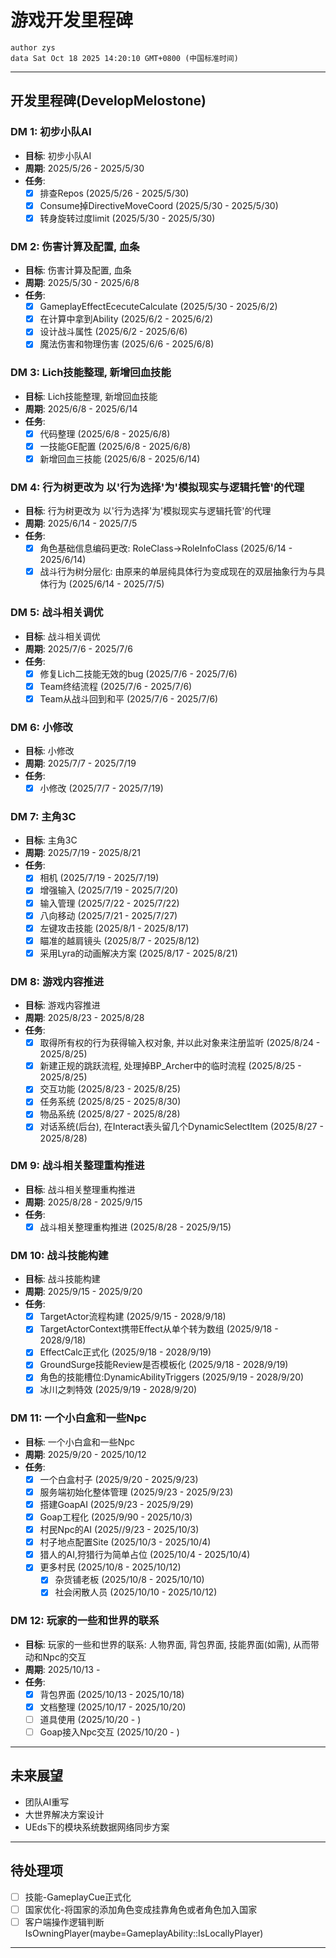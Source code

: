# 游戏开发里程碑
```
author zys
data Sat Oct 18 2025 14:20:10 GMT+0800 (中国标准时间)
```
---
## 开发里程碑(DevelopMelostone)
### DM 1: 初步小队AI
- **目标**: 初步小队AI
- **周期**: 2025/5/26 - 2025/5/30
- **任务**:
    - [x] 排查Repos (2025/5/26 - 2025/5/30)
    - [x] Consume掉DirectiveMoveCoord (2025/5/30 - 2025/5/30)
    - [x] 转身旋转过度limit (2025/5/30 - 2025/5/30)
### DM 2: 伤害计算及配置, 血条
- **目标**: 伤害计算及配置, 血条
- **周期**: 2025/5/30 - 2025/6/8
- **任务**:
    - [x] GameplayEffectEcecuteCalculate (2025/5/30 - 2025/6/2)
    - [x] 在计算中拿到Ability (2025/6/2 - 2025/6/2)
    - [x] 设计战斗属性 (2025/6/2 - 2025/6/6)
    - [x] 魔法伤害和物理伤害 (2025/6/6 - 2025/6/8)
### DM 3: Lich技能整理, 新增回血技能
- **目标**: Lich技能整理, 新增回血技能
- **周期**: 2025/6/8 - 2025/6/14
- **任务**:
    - [x] 代码整理 (2025/6/8 - 2025/6/8)
    - [x] 一技能GE配置 (2025/6/8 - 2025/6/8)
    - [x] 新增回血三技能 (2025/6/8 - 2025/6/14)
### DM 4: 行为树更改为 以'行为选择'为'模拟现实与逻辑托管'的代理
- **目标**: 行为树更改为 以'行为选择'为'模拟现实与逻辑托管'的代理
- **周期**: 2025/6/14 - 2025/7/5
- **任务**:
    - [x] 角色基础信息编码更改: RoleClass->RoleInfoClass (2025/6/14 - 2025/6/14)
    - [x] 战斗行为树分层化: 由原来的单层纯具体行为变成现在的双层抽象行为与具体行为 (2025/6/14 - 2025/7/5)
### DM 5: 战斗相关调优
- **目标**: 战斗相关调优
- **周期**: 2025/7/6 - 2025/7/6
- **任务**:
    - [x] 修复Lich二技能无效的bug (2025/7/6 - 2025/7/6)
    - [x] Team终结流程 (2025/7/6 - 2025/7/6)
    - [x] Team从战斗回到和平 (2025/7/6 - 2025/7/6)
### DM 6: 小修改
- **目标**: 小修改
- **周期**: 2025/7/7 - 2025/7/19
- **任务**:
    - [x] 小修改 (2025/7/7 - 2025/7/19)
### DM 7: 主角3C
- **目标**: 主角3C
- **周期**: 2025/7/19 - 2025/8/21
- **任务**:
    - [x] 相机 (2025/7/19 - 2025/7/19)
    - [x] 增强输入 (2025/7/19 - 2025/7/20)
    - [x] 输入管理 (2025/7/22 - 2025/7/22)
    - [x] 八向移动 (2025/7/21 - 2025/7/27)
    - [x] 左键攻击技能 (2025/8/1 - 2025/8/17)
    - [x] 瞄准的越肩镜头 (2025/8/7 - 2025/8/12)
    - [x] 采用Lyra的动画解决方案 (2025/8/17 - 2025/8/21)
### DM 8: 游戏内容推进
- **目标**: 游戏内容推进
- **周期**: 2025/8/23 - 2025/8/28
- **任务**:
    - [x] 取得所有权的行为获得输入权对象, 并以此对象来注册监听 (2025/8/24 - 2025/8/25)
    - [x] 新建正规的跳跃流程, 处理掉BP_Archer中的临时流程 (2025/8/25 - 2025/8/25)
    - [x] 交互功能 (2025/8/23 - 2025/8/25)
    - [x] 任务系统 (2025/8/25 - 2025/8/30)
    - [x] 物品系统 (2025/8/27 - 2025/8/28)
    - [x] 对话系统(后台), 在Interact表头留几个DynamicSelectItem (2025/8/27 - 2025/8/28)
### DM 9: 战斗相关整理重构推进
- **目标**: 战斗相关整理重构推进
- **周期**: 2025/8/28 - 2025/9/15
- **任务**:
    - [x] 战斗相关整理重构推进 (2025/8/28 - 2025/9/15)
### DM 10: 战斗技能构建
- **目标**: 战斗技能构建
- **周期**: 2025/9/15 - 2025/9/20
- **任务**:
    - [x] TargetActor流程构建 (2025/9/15 - 2028/9/18)
    - [x] TargetActorContext携带Effect从单个转为数组 (2025/9/18 - 2028/9/18)
    - [x] EffectCalc正式化 (2025/9/18 - 2028/9/19)
    - [x] GroundSurge技能Review是否模板化 (2025/9/18 - 2028/9/19)
    - [x] 角色的技能槽位:DynamicAbilityTriggers (2025/9/19 - 2028/9/20)
    - [x] 冰川之刺特效 (2025/9/19 - 2028/9/20)
### DM 11: 一个小白盒和一些Npc
- **目标**: 一个小白盒和一些Npc
- **周期**: 2025/9/20 - 2025/10/12
- **任务**:
    - [x] 一个白盒村子 (2025/9/20 - 2025/9/23)
    - [x] 服务端初始化整体管理 (2025/9/23 - 2025/9/23)
    - [x] 搭建GoapAI (2025/9/23 - 2025/9/29)
    - [x] Goap工程化 (2025/9/90 - 2025/10/3)
    - [x] 村民Npc的AI (2025//9/23 - 2025/10/3)
    - [x] 村子地点配置Site (2025/10/3 - 2025/10/4)
    - [x] 猎人的AI,狩猎行为简单占位 (2025/10/4 - 2025/10/4)
    - [x] 更多村民 (2025/10/8 - 2025/10/12)
        - [x] 杂货铺老板 (2025/10/8 - 2025/10/10)
        - [x] 社会闲散人员 (2025/10/10 - 2025/10/12)
### DM 12: 玩家的一些和世界的联系
- **目标**: 玩家的一些和世界的联系: 人物界面, 背包界面, 技能界面(如需), 从而带动和Npc的交互
- **周期**: 2025/10/13 - 
- **任务**:
    - [x] 背包界面 (2025/10/13 - 2025/10/18)
    - [x] 文档整理 (2025/10/17 - 2025/10/20)
    - [ ] 道具使用 (2025/10/20 - )
    - [ ] Goap接入Npc交互 (2025/10/20 - )
---
## 未来展望
- 团队AI重写
- 大世界解决方案设计
- UEds下的模块系统数据网络同步方案
---
## 待处理项
- [ ] 技能-GameplayCue正式化
- [ ] 国家优化-将国家的添加角色变成挂靠角色或者角色加入国家
- [ ] 客户端操作逻辑判断IsOwningPlayer(maybe=GameplayAbility::IsLocallyPlayer)
---